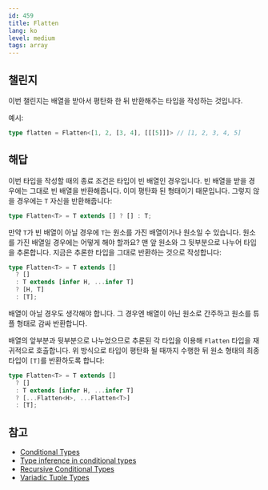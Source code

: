 ```yaml
---
id: 459
title: Flatten
lang: ko
level: medium
tags: array
---
```


## 챌린지

이번 챌린지는 배열을 받아서 평탄화 한 뒤 반환해주는 타입을 작성하는 것입니다.

예시:

```ts
type flatten = Flatten<[1, 2, [3, 4], [[[5]]]> // [1, 2, 3, 4, 5]
```

## 해답

이번 타입을 작성할 때의 종료 조건은 타입이 빈 배열인 경우입니다.
빈 배열을 받을 경우에는 그대로 빈 배열을 반환해줍니다. 이미 평탄화 된 형태이기 때문입니다.
그렇지 않을 경우에는 `T` 자신을 반환해줍니다:

```typescript
type Flatten<T> = T extends [] ? [] : T;
```

만약 `T`가 빈 배열이 아닐 경우에 `T`는 원소를 가진 배열이거나 원소일 수 있습니다.
원소를 가진 배열일 경우에는 어떻게 해야 할까요?
맨 앞 원소와 그 뒷부분으로 나누어 타입을 추론합니다.
지금은 추론한 타입을 그대로 반환하는 것으로 작성합니다:

```typescript
type Flatten<T> = T extends []
  ? []
  : T extends [infer H, ...infer T]
  ? [H, T]
  : [T];
```

배열이 아닐 경우도 생각해야 합니다.
그 경우엔 배열이 아닌 원소로 간주하고 원소를 튜플 형태로 감싸 반환합니다.

배열의 앞부분과 뒷부분으로 나누었으므로 추론된 각 타입을 이용해 `Flatten` 타입을 재귀적으로 호출합니다.
위 방식으로 타입이 평탄화 될 때까지 수행한 뒤 원소 형태의 최종 타입이 `[T]`를 반환하도록 합니다:

```typescript
type Flatten<T> = T extends []
  ? []
  : T extends [infer H, ...infer T]
  ? [...Flatten<H>, ...Flatten<T>]
  : [T];
```

## 참고

- [Conditional Types](https://www.typescriptlang.org/docs/handbook/2/conditional-types.html)
- [Type inference in conditional types](https://www.typescriptlang.org/docs/handbook/2/conditional-types.html#inferring-within-conditional-types)
- [Recursive Conditional Types](https://www.typescriptlang.org/docs/handbook/release-notes/typescript-4-1.html#recursive-conditional-types)
- [Variadic Tuple Types](https://www.typescriptlang.org/docs/handbook/release-notes/typescript-4-0.html#variadic-tuple-types)

